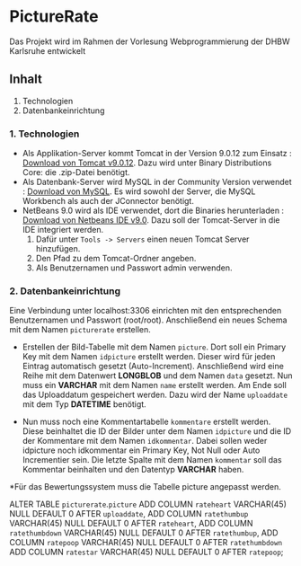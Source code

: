 # PictureRate
Das Projekt wird im Rahmen der Vorlesung Webprogrammierung der DHBW Karlsruhe entwickelt
## Inhalt
1. Technologien
1. Datenbankeinrichtung

### 1. Technologien
* Als Applikation-Server kommt Tomcat in der Version 9.0.12 zum Einsatz : [Download von Tomcat v9.0.12](https://tomcat.apache.org/download-90.cgi). Dazu wird unter Binary Distributions Core: die .zip-Datei benötigt.
* Als Datenbank-Server wird MySQL in der Community Version verwendet : [Download von MySQL](https://dev.mysql.com/downloads/mysql/). Es wird sowohl der Server, die MySQL Workbench als auch der JConnector benötigt.
* NetBeans 9.0 wird als IDE verwendet, dort die Binaries herunterladen : [Download von Netbeans IDE v9.0](https://netbeans.apache.org/download/nb90/nb90.html). Dazu soll der Tomcat-Server in die IDE integriert werden.
  1. Dafür unter `Tools -> Servers` einen neuen Tomcat Server hinzufügen.
  1. Den Pfad zu dem Tomcat-Ordner angeben.
  1. Als Benutzernamen und Passwort admin verwenden.

### 2. Datenbankeinrichtung
Eine Verbindung unter localhost:3306 einrichten mit den entsprechenden Benutzernamen und Passwort (root/root). Anschließend ein         neues Schema mit dem Namen `picturerate` erstellen.

* Erstellen der Bild-Tabelle mit dem Namen `picture`. Dort soll ein Primary Key mit dem Namen `idpicture` erstellt werden. Dieser         wird für jeden Eintrag automatisch gesetzt (Auto-Increment). Anschließend wird eine Reihe mit dem Datenwert **LONGBLOB** und dem             Namen `data` gesetzt. Nun muss ein **VARCHAR** mit dem Namen `name` erstellt werden. Am Ende soll das Uploaddatum gespeichert               werden. Dazu wird der Name `uploaddate` mit dem Typ **DATETIME** benötigt.

* Nun muss noch eine Kommentartabelle `kommentare` erstellt werden. Diese beinhaltet die ID der Bilder unter dem Namen `idpicture` und die ID           der Kommentare mit dem Namen `idkommentar`. Dabei sollen weder idpicture noch idkommentar ein Primary Key, Not Null oder Auto           Incrementier sein. Die letzte Spalte mit dem Namen `kommentar` soll das Kommentar beinhalten und den Datentyp **VARCHAR** haben.

*Für das Bewertungssystem muss die Tabelle picture angepasst werden.

ALTER TABLE `picturerate`.`picture` 
ADD COLUMN `rateheart` VARCHAR(45) NULL DEFAULT 0 AFTER `uploaddate`,
ADD COLUMN `ratethumbup` VARCHAR(45) NULL DEFAULT 0 AFTER `rateheart`,
ADD COLUMN `ratethumbdown` VARCHAR(45) NULL DEFAULT 0 AFTER `ratethumbup`,
ADD COLUMN `ratepoop` VARCHAR(45) NULL DEFAULT 0 AFTER `ratethumbdown`
ADD COLUMN `ratestar` VARCHAR(45) NULL DEFAULT 0 AFTER `ratepoop`;

